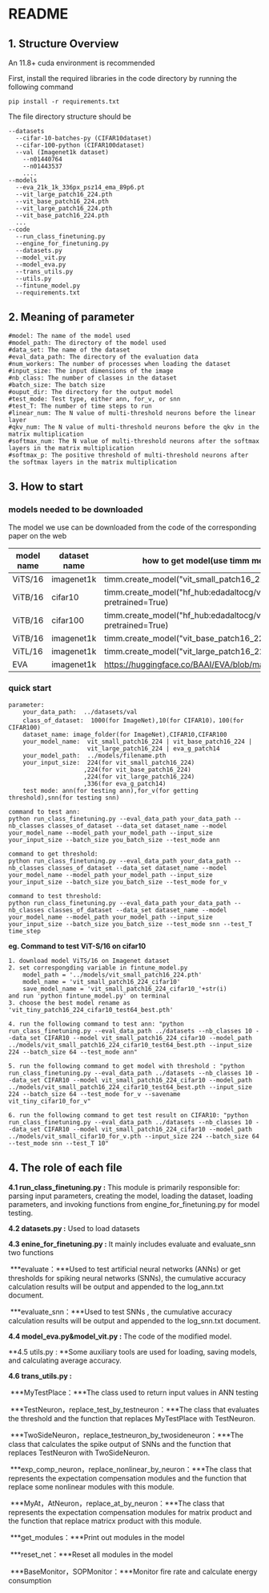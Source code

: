 # README

## 1. Structure Overview

An 11.8+ cuda environment is recommended

First, install the required libraries in the code directory by running the following command

```
pip install -r requirements.txt
```

The file directory structure should be

```
--datasets
  --cifar-10-batches-py (CIFAR10dataset)
  --cifar-100-python (CIFAR100dataset)
  --val (Imagenet1k dataset)
    --n01440764
    --n01443537
    ....
--models
  --eva_21k_1k_336px_psz14_ema_89p6.pt
  --vit_large_patch16_224.pth
  --vit_base_patch16_224.pth
  --vit_large_patch16_224.pth
  --vit_base_patch16_224.pth
  ...
--code
  --run_class_finetuning.py
  --engine_for_finetuning.py
  --datasets.py
  --model_vit.py
  --model_eva.py
  --trans_utils.py
  --utils.py
  --fintune_model.py
  --requirements.txt
```



## 2. Meaning of parameter

```
#model: The name of the model used
#model_path: The directory of the model used
#data_set: The name of the dataset
#eval_data_path: The directory of the evaluation data
#num_workers: The number of processes when loading the dataset
#input_size: The input dimensions of the image
#nb_class: The number of classes in the dataset
#batch_size: The batch size
#ouput_dir: The directory for the output model
#test_mode: Test type, either ann, for_v, or snn
#test_T: The number of time steps to run
#linear_num: The N value of multi-threshold neurons before the linear layer
#qkv_num: The N value of multi-threshold neurons before the qkv in the matrix multiplication
#softmax_num: The N value of multi-threshold neurons after the softmax layers in the matrix multiplication
#softmax_p: The positive threshold of multi-threshold neurons after the softmax layers in the matrix multiplication
```



## 3. How to start

### models needed to be downloaded

The model we use can be downloaded from the code of the corresponding paper on the web

| model name | dataset name | how to get model(use timm module or download from network)   |
| ---------- | ------------ | ------------------------------------------------------------ |
| ViTS/16    | imagenet1k   | timm.create_model("vit_small_patch16_224", pretrained=True)  |
| ViTB/16    | cifar10      | timm.create_model("hf_hub:edadaltocg/vit_base_patch16_224_in21k_ft_cifar10", pretrained=True) |
| ViTB/16    | cifar100     | timm.create_model("hf_hub:edadaltocg/vit_base_patch16_224_in21k_ft_cifar100", pretrained=True) |
| ViTB/16    | imagenet1k   | timm.create_model("vit_base_patch16_224", pretrained=True)   |
| ViTL/16    | imagenet1k   | timm.create_model("vit_large_patch16_224", pretrained=True)  |
| EVA        | imagenet1k   | https://huggingface.co/BAAI/EVA/blob/main/eva_21k_1k_336px_psz14_ema_89p6.pt |

### quick start

```
parameter:
    your_data_path:  ../datasets/val
    class_of_dataset:  1000(for ImageNet),10(for CIFAR10)，100(for CIFAR100)
    dataset_name: image_folder(for ImageNet),CIFAR10,CIFAR100
    your_model_name:  vit_small_patch16_224 | vit_base_patch16_224 | 
                      vit_large_patch16_224 | eva_g_patch14
    your_model_path:  ../models/filename.pth
    your_input_size:  224(for vit_small_patch16_224)
    				 ,224(for vit_base_patch16_224)
    				 ,224(for vit_large_patch16_224)
    				 ,336(for eva_g_patch14)
    test mode: ann(for testing ann),for_v(for getting threshold),snn(for testing snn)

command to test ann:
python run_class_finetuning.py --eval_data_path your_data_path --nb_classes classes_of_dataset --data_set dataset_name --model your_model_name --model_path your_model_path --input_size your_input_size --batch_size you_batch_size --test_mode ann

command to get threshold:
python run_class_finetuning.py --eval_data_path your_data_path --nb_classes classes_of_dataset --data_set dataset_name --model your_model_name --model_path your_model_path --input_size your_input_size --batch_size you_batch_size --test_mode for_v

command to test threshold:
python run_class_finetuning.py --eval_data_path your_data_path --nb_classes classes_of_dataset --data_set dataset_name --model your_model_name --model_path your_model_path --input_size your_input_size --batch_size you_batch_size --test_mode snn --test_T time_step

```

**eg. Command to test ViT-S/16 on cifar10**

```
1. download model ViTS/16 on Imagenet dataset
2. set correspongding variable in fintune_model.py
	model_path = '../models/vit_small_patch16_224.pth'
	model_name = 'vit_small_patch16_224_cifar10'
	save_model_name = 'vit_small_patch16_224_cifar10_'+str(i)
and run 'python fintune_model.py' on terminal
3. choose the best model rename as 'vit_tiny_patch16_224_cifar10_test64_best.pth'

4. run the following command to test ann: "python run_class_finetuning.py --eval_data_path ../datasets --nb_classes 10 --data_set CIFAR10 --model vit_small_patch16_224_cifar10 --model_path ../models/vit_small_patch16_224_cifar10_test64_best.pth --input_size 224 --batch_size 64 --test_mode ann"

5. run the following command to get model with threshold : "python run_class_finetuning.py --eval_data_path ../datasets --nb_classes 10 --data_set CIFAR10 --model vit_small_patch16_224_cifar10 --model_path ../models/vit_small_patch16_224_cifar10_test64_best.pth --input_size 224 --batch_size 64 --test_mode for_v --savename vit_tiny_cifar10_for_v"

6. run the following command to get test result on CIFAR10: "python run_class_finetuning.py --eval_data_path ../datasets --nb_classes 10 --data_set CIFAR10 --model vit_small_patch16_224_cifar10 --model_path ../models/vit_small_cifar10_for_v.pth --input_size 224 --batch_size 64 --test_mode snn --test_T 10"
```



## 4. The role of each file

**4.1 run_class_finetuning.py :** This module is primarily responsible for: parsing input parameters, creating the model, loading the dataset, loading parameters, and invoking functions from engine_for_finetuning.py for model testing.

**4.2 datasets.py :** Used to load datasets

**4.3 enine_for_finetuning.py :** It mainly includes evaluate and evaluate_snn two functions

​		***evaluate：***Used to test artificial neural networks (ANNs) or get thresholds for spiking neural networks (SNNs), the cumulative accuracy calculation results will be output and appended to the log_ann.txt document.

​		***evaluate_snn：***Used to test SNNs , the cumulative accuracy calculation results will be output and appended to the log_snn.txt document.

**4.4 model_eva.py&model_vit.py :** The code of the modified model.

**4.5 utils.py : **Some auxiliary tools are used for loading, saving models, and calculating average accuracy.

**4.6 trans_utils.py :**

​		***MyTestPlace：***The class used to return input values in ANN testing

​		***TestNeuron，replace_test_by_testneuron：***The class that evaluates the threshold and  the function that replaces MyTestPlace with TestNeuron.

​		***TwoSideNeuron，replace_testneuron_by_twosideneuron：***The class that calculates the spike output of SNNs and  the function that replaces TestNeuron with TwoSideNeuron.

​		***exp_comp_neuron，replace_nonlinear_by_neuron：***The class that represents the expectation compensation modules and the function that replace some nonlinear modules with this module.

​		***MyAt，AtNeuron，replace_at_by_neuron：***The class that represents the expectation compensation modules  for matrix product and the function that replace matricx product with this module.

​		***get_modules：***Print out modules in the model

​		***reset_net：***Reset all modules in the model

​		***BaseMonitor，SOPMonitor：***Monitor fire rate and calculate energy consumption
